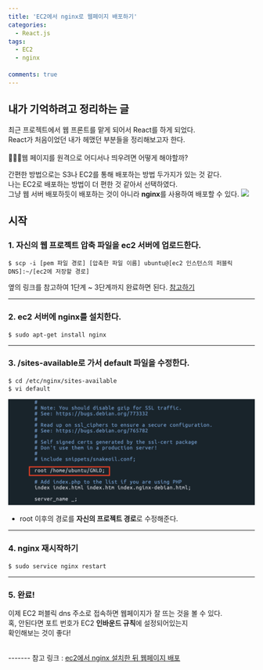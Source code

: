 ```yaml
---
title: 'EC2에서 nginx로 웹페이지 배포하기'
categories:
  - React.js
tags:
  - EC2
  - nginx

comments: true
---
```


## 내가 기억하려고 정리하는 글

최근 프로젝트에서 웹 프론트를 맡게 되어서 React를 하게 되었다. <br>
React가 처음이었던 내가 헤맸던 부분들을 정리해보고자 한다. <br>
<br>
👩🏻‍💻웹 페이지를 원격으로 어디서나 띄우려면 어떻게 해야할까? <br>

간편한 방법으로는 S3나 EC2를 통해 배포하는 방법 두가지가 있는 것 같다. <br>
나는 EC2로 배포하는 방법이 더 편한 것 같아서 선택하였다.<br>
그냥 웹 서버 배포하듯이 배포하는 것이 아니라 **nginx**를 사용하여 배포할 수 있다.
<img src="https://www.nginx.com/wp-content/uploads/2018/08/NGINX-logo-rgb-large.png">

## 시작

### 1. 자신의 웹 프로젝트 압축 파일을 ec2 서버에 업로드한다. 
~~~
$ scp -i [pem 파일 경로] [압축한 파일 이름] ubuntu@[ec2 인스턴스의 퍼블릭 DNS]:~/[ec2에 저장할 경로]
~~~
옆의 링크를 참고하여 1단계 ~ 3단계까지 완료하면 된다. 
<a href = "https://github.com/kyeahen/ExpressionRekognitionMusicService/blob/master/Guide/EC2%EC%97%90%20%EC%84%9C%EB%B2%84%20%EB%B0%B0%ED%8F%AC%ED%95%98%EA%B8%B0.md"> 참고하기 </a> 

------------------------------- 

### 2. ec2 서버에 nginx를 설치한다.
~~~
$ sudo apt-get install nginx
~~~

------------------------------- 

### 3. /sites-available로 가서 default 파일을 수정한다.
~~~
$ cd /etc/nginx/sites-available
$ vi default
~~~
 <a href="/assets/images/react-nginx.png"><img src="/assets/images/react-nginx.png"></a>
 <br>
 * root 이후의 경로를 **자신의 프로젝트 경로**로 수정해준다.

 ------------------------------- 

### 4. nginx 재시작하기

~~~
$ sudo service nginx restart
~~~

------------------------------- 

### 5. 완료!
이제 EC2 퍼블릭 dns 주소로 접속하면 웹페이지가 잘 뜨는 것을 볼 수 있다. <br>
혹, 안된다면 포트 번호가 EC2 **인바운드 규칙**에 설정되어있는지 <br>
확인해보는 것이 좋다!

<br>
-------
참고 링크 : <a href = "https://yuda.dev/206"> ec2에서 nginx 설치한 뒤 웹페이지 배포 </a>

